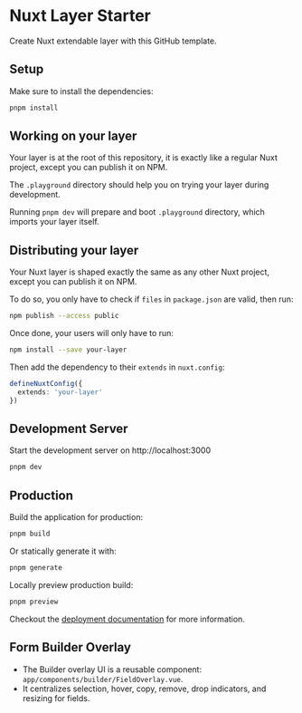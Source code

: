 # Nuxt Layer Starter

Create Nuxt extendable layer with this GitHub template.

## Setup

Make sure to install the dependencies:

```bash
pnpm install
```

## Working on your layer

Your layer is at the root of this repository, it is exactly like a regular Nuxt project, except you can publish it on NPM.

The `.playground` directory should help you on trying your layer during development.

Running `pnpm dev` will prepare and boot `.playground` directory, which imports your layer itself.

## Distributing your layer

Your Nuxt layer is shaped exactly the same as any other Nuxt project, except you can publish it on NPM.

To do so, you only have to check if `files` in `package.json` are valid, then run:

```bash
npm publish --access public
```

Once done, your users will only have to run:

```bash
npm install --save your-layer
```

Then add the dependency to their `extends` in `nuxt.config`:

```ts
defineNuxtConfig({
  extends: 'your-layer'
})
```

## Development Server

Start the development server on http://localhost:3000

```bash
pnpm dev
```

## Production

Build the application for production:

```bash
pnpm build
```

Or statically generate it with:

```bash
pnpm generate
```

Locally preview production build:

```bash
pnpm preview
```

Checkout the [deployment documentation](https://nuxt.com/docs/getting-started/deployment) for more information.

## Form Builder Overlay

- The Builder overlay UI is a reusable component: `app/components/builder/FieldOverlay.vue`.
- It centralizes selection, hover, copy, remove, drop indicators, and resizing for fields.
